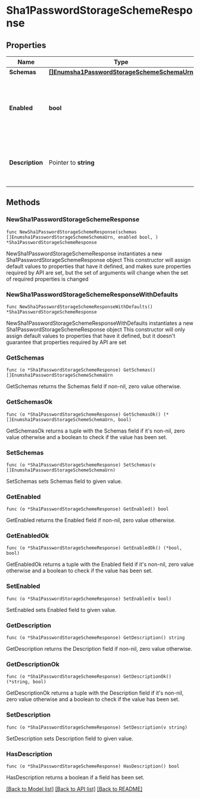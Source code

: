 # Sha1PasswordStorageSchemeResponse

## Properties

Name | Type | Description | Notes
------------ | ------------- | ------------- | -------------
**Schemas** | [**[]Enumsha1PasswordStorageSchemeSchemaUrn**](Enumsha1PasswordStorageSchemeSchemaUrn.md) |  | 
**Enabled** | **bool** | Indicates whether the SHA1 Password Storage Scheme is enabled for use. | 
**Description** | Pointer to **string** | A description for this Password Storage Scheme | [optional] 

## Methods

### NewSha1PasswordStorageSchemeResponse

`func NewSha1PasswordStorageSchemeResponse(schemas []Enumsha1PasswordStorageSchemeSchemaUrn, enabled bool, ) *Sha1PasswordStorageSchemeResponse`

NewSha1PasswordStorageSchemeResponse instantiates a new Sha1PasswordStorageSchemeResponse object
This constructor will assign default values to properties that have it defined,
and makes sure properties required by API are set, but the set of arguments
will change when the set of required properties is changed

### NewSha1PasswordStorageSchemeResponseWithDefaults

`func NewSha1PasswordStorageSchemeResponseWithDefaults() *Sha1PasswordStorageSchemeResponse`

NewSha1PasswordStorageSchemeResponseWithDefaults instantiates a new Sha1PasswordStorageSchemeResponse object
This constructor will only assign default values to properties that have it defined,
but it doesn't guarantee that properties required by API are set

### GetSchemas

`func (o *Sha1PasswordStorageSchemeResponse) GetSchemas() []Enumsha1PasswordStorageSchemeSchemaUrn`

GetSchemas returns the Schemas field if non-nil, zero value otherwise.

### GetSchemasOk

`func (o *Sha1PasswordStorageSchemeResponse) GetSchemasOk() (*[]Enumsha1PasswordStorageSchemeSchemaUrn, bool)`

GetSchemasOk returns a tuple with the Schemas field if it's non-nil, zero value otherwise
and a boolean to check if the value has been set.

### SetSchemas

`func (o *Sha1PasswordStorageSchemeResponse) SetSchemas(v []Enumsha1PasswordStorageSchemeSchemaUrn)`

SetSchemas sets Schemas field to given value.


### GetEnabled

`func (o *Sha1PasswordStorageSchemeResponse) GetEnabled() bool`

GetEnabled returns the Enabled field if non-nil, zero value otherwise.

### GetEnabledOk

`func (o *Sha1PasswordStorageSchemeResponse) GetEnabledOk() (*bool, bool)`

GetEnabledOk returns a tuple with the Enabled field if it's non-nil, zero value otherwise
and a boolean to check if the value has been set.

### SetEnabled

`func (o *Sha1PasswordStorageSchemeResponse) SetEnabled(v bool)`

SetEnabled sets Enabled field to given value.


### GetDescription

`func (o *Sha1PasswordStorageSchemeResponse) GetDescription() string`

GetDescription returns the Description field if non-nil, zero value otherwise.

### GetDescriptionOk

`func (o *Sha1PasswordStorageSchemeResponse) GetDescriptionOk() (*string, bool)`

GetDescriptionOk returns a tuple with the Description field if it's non-nil, zero value otherwise
and a boolean to check if the value has been set.

### SetDescription

`func (o *Sha1PasswordStorageSchemeResponse) SetDescription(v string)`

SetDescription sets Description field to given value.

### HasDescription

`func (o *Sha1PasswordStorageSchemeResponse) HasDescription() bool`

HasDescription returns a boolean if a field has been set.


[[Back to Model list]](../README.md#documentation-for-models) [[Back to API list]](../README.md#documentation-for-api-endpoints) [[Back to README]](../README.md)


